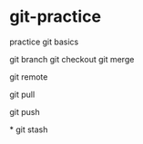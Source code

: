 # git-practice

practice git basics

git branch
git checkout
git merge

git remote

git pull

git push

\*
git stash
